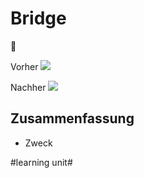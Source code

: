
# Bridge
🌉

Vorher
![][image-1]

Nachher
![][image-2]

## Zusammenfassung
- Zweck

[image-1]:	https://refactoring.guru/images/patterns/diagrams/bridge/problem-en-2x.png
[image-2]:	https://refactoring.guru/images/patterns/diagrams/bridge/solution-en-2x.png

#learning unit#